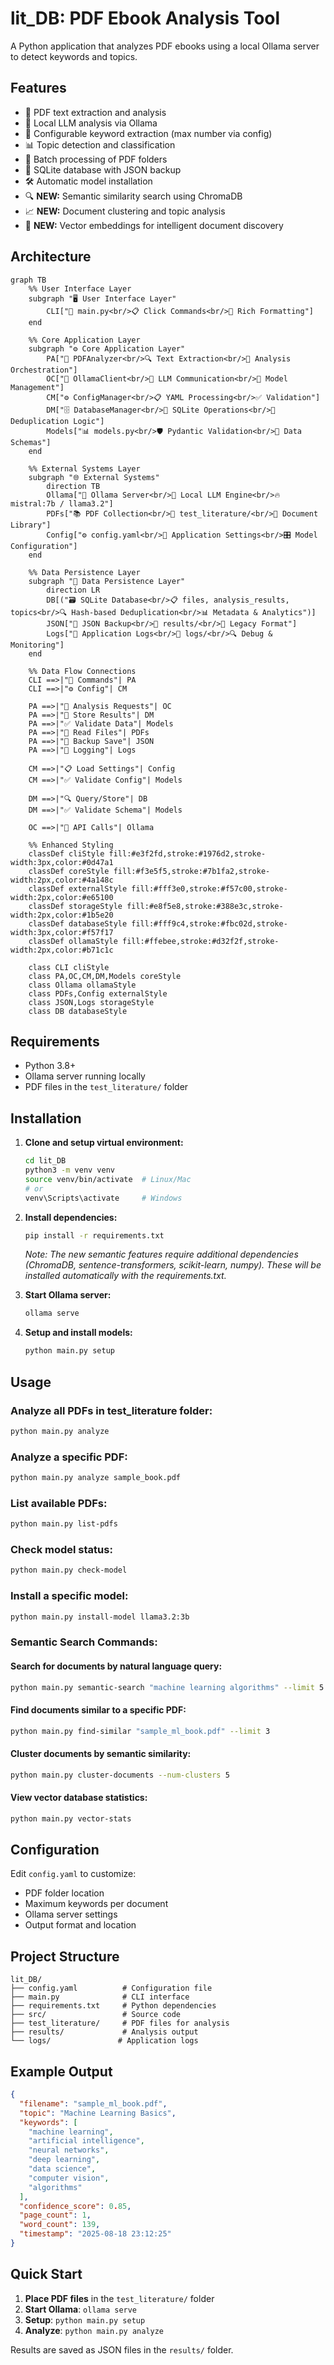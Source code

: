# lit_DB: PDF Ebook Analysis Tool

A Python application that analyzes PDF ebooks using a local Ollama server to detect keywords and topics.

## Features

- 📖 PDF text extraction and analysis
- 🤖 Local LLM analysis via Ollama
- 🔑 Configurable keyword extraction (max number via config)
- 📊 Topic detection and classification
- 📁 Batch processing of PDF folders
- 💾 SQLite database with JSON backup
- 🛠️ Automatic model installation
- 🔍 **NEW:** Semantic similarity search using ChromaDB
- 📈 **NEW:** Document clustering and topic analysis
- 🧠 **NEW:** Vector embeddings for intelligent document discovery

## Architecture

```mermaid
graph TB
    %% User Interface Layer
    subgraph "🖥️ User Interface Layer"
        CLI["🚀 main.py<br/>📋 Click Commands<br/>🎨 Rich Formatting"]
    end
    
    %% Core Application Layer
    subgraph "⚙️ Core Application Layer"
        PA["📖 PDFAnalyzer<br/>🔍 Text Extraction<br/>🧠 Analysis Orchestration"]
        OC["🤖 OllamaClient<br/>🔗 LLM Communication<br/>📡 Model Management"] 
        CM["⚙️ ConfigManager<br/>📋 YAML Processing<br/>✅ Validation"]
        DM["🗄️ DatabaseManager<br/>💾 SQLite Operations<br/>🔄 Deduplication Logic"]
        Models["📊 models.py<br/>🛡️ Pydantic Validation<br/>📝 Data Schemas"]
    end
    
    %% External Systems Layer
    subgraph "🌐 External Systems"
        direction TB
        Ollama["🦙 Ollama Server<br/>🧠 Local LLM Engine<br/>🔥 mistral:7b / llama3.2"]
        PDFs["📚 PDF Collection<br/>📁 test_literature/<br/>📄 Document Library"]
        Config["⚙️ config.yaml<br/>🔧 Application Settings<br/>🎛️ Model Configuration"]
    end
    
    %% Data Persistence Layer
    subgraph "💾 Data Persistence Layer"
        direction LR
        DB[("🗃️ SQLite Database<br/>📋 files, analysis_results, topics<br/>🔍 Hash-based Deduplication<br/>📊 Metadata & Analytics")]
        JSON["📄 JSON Backup<br/>📁 results/<br/>💾 Legacy Format"]
        Logs["📝 Application Logs<br/>📁 logs/<br/>🔍 Debug & Monitoring"]
    end
    
    %% Data Flow Connections
    CLI ==>|"🎯 Commands"| PA
    CLI ==>|"⚙️ Config"| CM
    
    PA ==>|"🤖 Analysis Requests"| OC
    PA ==>|"💾 Store Results"| DM
    PA ==>|"✅ Validate Data"| Models
    PA ==>|"📖 Read Files"| PDFs
    PA ==>|"📄 Backup Save"| JSON
    PA ==>|"📝 Logging"| Logs
    
    CM ==>|"📋 Load Settings"| Config
    CM ==>|"✅ Validate Config"| Models
    
    DM ==>|"🔍 Query/Store"| DB
    DM ==>|"✅ Validate Schema"| Models
    
    OC ==>|"🔗 API Calls"| Ollama
    
    %% Enhanced Styling
    classDef cliStyle fill:#e3f2fd,stroke:#1976d2,stroke-width:3px,color:#0d47a1
    classDef coreStyle fill:#f3e5f5,stroke:#7b1fa2,stroke-width:2px,color:#4a148c
    classDef externalStyle fill:#fff3e0,stroke:#f57c00,stroke-width:2px,color:#e65100
    classDef storageStyle fill:#e8f5e8,stroke:#388e3c,stroke-width:2px,color:#1b5e20
    classDef databaseStyle fill:#fff9c4,stroke:#fbc02d,stroke-width:3px,color:#f57f17
    classDef ollamaStyle fill:#ffebee,stroke:#d32f2f,stroke-width:2px,color:#b71c1c
    
    class CLI cliStyle
    class PA,OC,CM,DM,Models coreStyle
    class Ollama ollamaStyle
    class PDFs,Config externalStyle
    class JSON,Logs storageStyle
    class DB databaseStyle
```

## Requirements

- Python 3.8+
- Ollama server running locally
- PDF files in the `test_literature/` folder

## Installation

1. **Clone and setup virtual environment:**
   ```bash
   cd lit_DB
   python3 -m venv venv
   source venv/bin/activate  # Linux/Mac
   # or
   venv\Scripts\activate     # Windows
   ```

2. **Install dependencies:**
   ```bash
   pip install -r requirements.txt
   ```
   
   *Note: The new semantic features require additional dependencies (ChromaDB, sentence-transformers, scikit-learn, numpy). These will be installed automatically with the requirements.txt.*

3. **Start Ollama server:**
   ```bash
   ollama serve
   ```

4. **Setup and install models:**
   ```bash
   python main.py setup
   ```

## Usage

### Analyze all PDFs in test_literature folder:
```bash
python main.py analyze
```

### Analyze a specific PDF:
```bash
python main.py analyze sample_book.pdf
```

### List available PDFs:
```bash
python main.py list-pdfs
```

### Check model status:  
```bash
python main.py check-model
```

### Install a specific model:
```bash
python main.py install-model llama3.2:3b
```

### Semantic Search Commands:

#### Search for documents by natural language query:
```bash
python main.py semantic-search "machine learning algorithms" --limit 5
```

#### Find documents similar to a specific PDF:
```bash
python main.py find-similar "sample_ml_book.pdf" --limit 3
```

#### Cluster documents by semantic similarity:
```bash
python main.py cluster-documents --num-clusters 5
```

#### View vector database statistics:
```bash
python main.py vector-stats
```

## Configuration

Edit `config.yaml` to customize:
- PDF folder location
- Maximum keywords per document
- Ollama server settings
- Output format and location

## Project Structure

```
lit_DB/
├── config.yaml          # Configuration file
├── main.py              # CLI interface
├── requirements.txt     # Python dependencies
├── src/                 # Source code
├── test_literature/     # PDF files for analysis
├── results/             # Analysis output
└── logs/               # Application logs
```

## Example Output

```json
{
  "filename": "sample_ml_book.pdf",
  "topic": "Machine Learning Basics",
  "keywords": [
    "machine learning",
    "artificial intelligence", 
    "neural networks",
    "deep learning",
    "data science",
    "computer vision",
    "algorithms"
  ],
  "confidence_score": 0.85,
  "page_count": 1,
  "word_count": 139,
  "timestamp": "2025-08-18 23:12:25"
}
```

## Quick Start

1. **Place PDF files** in the `test_literature/` folder
2. **Start Ollama**: `ollama serve` 
3. **Setup**: `python main.py setup`
4. **Analyze**: `python main.py analyze`

Results are saved as JSON files in the `results/` folder.